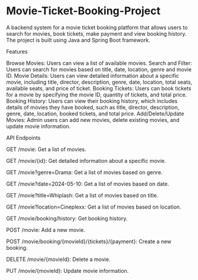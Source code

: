# Movie-Ticket-Booking-Project

 A backend system for a movie ticket booking platform that allows users to search for movies, book tickets, make payment and view booking history. The project is built using Java and Spring Boot framework.

Features

Browse Movies: Users can view a list of available movies.
Search and Filter: Users can search for movies based on title, date, location, genre and movie ID.
Movie Details: Users can view detailed information about a specific movie, including title, director, description, genre, date, location, total seats, available seats, and price of ticket.
Booking Tickets: Users can book tickets for a movie by specifying the movie ID, quantity of tickets, and total price.
Booking History: Users can view their booking history, which includes details of movies they have booked, such as title, director, description, genre, date, location, booked tickets, and total price.
Add/Delete/Update Movies: Admin users can add new movies, delete existing movies, and update movie information.

API Endpoints

GET /movie: Get a list of movies.

GET /movie/{id}: Get detailed information about a specific movie.

GET /movie?genre=Drama: Get a list of movies based on genre.

GET /movie?date=2024-05-10: Get a list of movies based on date.

GET /movie?title=Whiplash: Get a list of movies based on title.

GET /movie?location=Cineplexx: Get a list of movies based on location.

GET /movie/booking/history: Get booking history.

POST /movie: Add a new movie.

POST /movie/booking/{movieId}/{tickets}/{payment}: Create a new booking.

DELETE /movie/{movieId}: Delete a movie.

PUT /movie/{movieId}: Update movie information.
